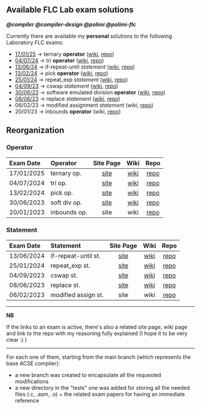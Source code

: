 ## Available FLC Lab exam solutions

**_@compiler @compiler-design @polimi @polimi-flc_**

Currently there are available my **personal** solutions to the following Laboratory FLC exams:
* [17/01/25](https://gianlucavigo.github.io/acse/exams/2025-01-17) -> ternary **operator** ([wiki](https://github.com/GianlucaVigo/acse/wiki/2025%E2%80%9001%E2%80%9017-Exam-=-Ternary-operator), [repo](https://github.com/GianlucaVigo/acse/tree/25-01-17))
* [04/07/24](https://gianlucavigo.github.io/acse/exams/2024-07-04) -> tri **operator** ([wiki](https://github.com/GianlucaVigo/acse/wiki/2024%E2%80%9007%E2%80%9004-Exam-=-Tri-operator), [repo](https://github.com/GianlucaVigo/acse/tree/24-07-04))
* [13/06/24](https://gianlucavigo.github.io/acse/exams/2024-06-13) -> if-repeat-until _statement_ ([wiki](https://github.com/GianlucaVigo/acse/wiki/2024%E2%80%9006%E2%80%9013-Exam-=-if%E2%80%90repeat%E2%80%90until-statement), [repo](https://github.com/GianlucaVigo/acse/tree/24-06-13))
* [13/02/24](https://gianlucavigo.github.io/acse/exams/2024-02-13) -> pick **operator** ([wiki](https://github.com/GianlucaVigo/acse/wiki/2024%E2%80%9002%E2%80%9013-Exam-=-Pick-operator), [repo](https://github.com/GianlucaVigo/acse/tree/24-02-13))
* [25/01/24](https://gianlucavigo.github.io/acse/exams/2024-01-25) -> repeat_exp _statement_ ([wiki](https://github.com/GianlucaVigo/acse/wiki/2024%E2%80%9001%E2%80%9025-Exam-=-Repeat_exp-statement), [repo](https://github.com/GianlucaVigo/acse/tree/24-01-25))
* [04/09/23](https://gianlucavigo.github.io/acse/exams/2023-09-04) -> cswap _statement_ ([wiki](https://github.com/GianlucaVigo/acse/wiki/2023%E2%80%9009%E2%80%9004-Exam-=-Cswap-statement), [repo](https://github.com/GianlucaVigo/acse/tree/23-09-04))
* [30/06/23](https://gianlucavigo.github.io/acse/exams/2023-06-30) -> software emulated division **operator** ([wiki](https://github.com/GianlucaVigo/acse/wiki/2023%E2%80%9006%E2%80%9030-Exam-=-Software-Emulated-Division-operator), [repo](https://github.com/GianlucaVigo/acse/tree/23-06-30))
* [08/06/23](https://gianlucavigo.github.io/acse/exams/2023-06-08) -> replace _statement_ ([wiki](https://github.com/GianlucaVigo/acse/wiki/2023%E2%80%9006%E2%80%9008-Exam-=-Replace-statement), [repo](https://github.com/GianlucaVigo/acse/tree/23-06-08))
* 06/02/23 -> modified assignment _statement_ (wiki, [repo](https://github.com/GianlucaVigo/acse/tree/23-02-06))
* 20/01/23 -> inbounds **operator** (wiki, [repo](https://github.com/GianlucaVigo/acse/tree/23-01-20))

## Reorganization
### Operator

| Exam Date | Operator | Site Page | Wiki | Repo |
|:---|:---|:---:|:---:|:---:|
| 17/01/2025   | ternary op. | [site](https://gianlucavigo.github.io/acse/exams/2025-01-17) | [wiki](https://github.com/GianlucaVigo/acse/wiki/2025%E2%80%9001%E2%80%9017-Exam-=-Ternary-operator) | [repo](https://github.com/GianlucaVigo/acse/tree/25-01-17) |
| 04/07/2024   | tri op.| [site](https://gianlucavigo.github.io/acse/exams/2024-07-04) | [wiki](https://github.com/GianlucaVigo/acse/wiki/2024%E2%80%9007%E2%80%9004-Exam-=-Tri-operator) | [repo](https://github.com/GianlucaVigo/acse/tree/24-07-04) |
| 13/02/2024   | pick op. | [site](https://gianlucavigo.github.io/acse/exams/2024-02-13) | [wiki](https://github.com/GianlucaVigo/acse/wiki/2024%E2%80%9002%E2%80%9013-Exam-=-Pick-operator) | [repo](https://github.com/GianlucaVigo/acse/tree/24-02-13) |
| 30/06/2023   | soft div op. | [site](https://gianlucavigo.github.io/acse/exams/2023-06-30) | [wiki](https://github.com/GianlucaVigo/acse/wiki/2023%E2%80%9006%E2%80%9030-Exam-=-Software-Emulated-Division-operator) | [repo](https://github.com/GianlucaVigo/acse/tree/23-06-30) |
| 20/01/2023   | inbounds op. | site | wiki | [repo](https://github.com/GianlucaVigo/acse/tree/23-01-20) |

### Statement

| Exam Date | Statement | Site Page | Wiki | Repo |
|:---|:---|:---:|:---:|:---:|
| 13/06/2024   | if-repeat-until st. | [site](https://gianlucavigo.github.io/acse/exams/2024-07-04) | [wiki](https://github.com/GianlucaVigo/acse/wiki/2024%E2%80%9006%E2%80%9013-Exam-=-if%E2%80%90repeat%E2%80%90until-statement) | [repo](https://github.com/GianlucaVigo/acse/tree/24-06-13) |
| 25/01/2024   | repeat_exp st. | [site](https://gianlucavigo.github.io/acse/exams/2024-01-25) | [wiki](https://github.com/GianlucaVigo/acse/wiki/2024%E2%80%9001%E2%80%9025-Exam-=-Repeat_exp-statement) | [repo](https://github.com/GianlucaVigo/acse/tree/24-01-25) |
| 04/09/2023   | cswap st. | [site](https://gianlucavigo.github.io/acse/exams/2023-09-04) | [wiki](https://github.com/GianlucaVigo/acse/wiki/2023%E2%80%9009%E2%80%9004-Exam-=-Cswap-statement) | [repo](https://github.com/GianlucaVigo/acse/tree/23-09-04) |
| 08/06/2023   | replace st. | [site](https://gianlucavigo.github.io/acse/exams/2023-06-08) | [wiki]([wiki](https://github.com/GianlucaVigo/acse/wiki/2023%E2%80%9006%E2%80%9008-Exam-=-Replace-statement)) | [repo](https://github.com/GianlucaVigo/acse/tree/23-06-08)
| 06/02/2023   | modified assign st. | site | wiki | [repo](https://github.com/GianlucaVigo/acse/tree/23-02-06) |

***

**NB**

If the links to an exam is active, there's also a related site page, wiki page and link to the repo with my reasoning fully explained (I hope it to be very clear :) )
  
***


For each one of them, starting from the main branch (which represents the base ACSE compiler):
* a new branch was created to encapsulate all the requested modifications
* a new directory in the "tests" one was added for storing all the needed files (.c, .asm, .o) + the related exam papers for having an immediate reference
